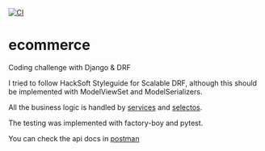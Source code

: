 [![CI](https://github.com/juanpsenn/ecommerce/actions/workflows/test.yml/badge.svg?branch=main)](https://github.com/juanpsenn/ecommerce/actions/workflows/test.yml)

# ecommerce
  Coding challenge with Django & DRF
  
  I tried to follow HackSoft Styleguide for Scalable DRF, 
  although this should be implemented with ModelViewSet and ModelSerializers.
  
  All the business logic is handled by [services](https://github.com/HackSoftware/Django-Styleguide#services) and [selectos](https://github.com/HackSoftware/Django-Styleguide#selectors).
  
  The testing was implemented with factory-boy and pytest.
  
  You can check the api docs in [postman](https://documenter.getpostman.com/view/20286147/UVyq1d3m)
